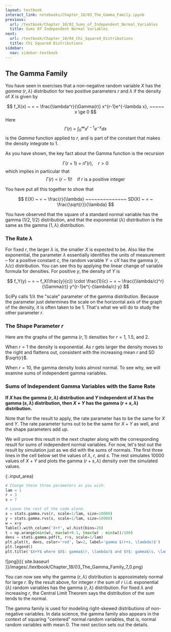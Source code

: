 ```yaml
---
layout: textbook
interact_link: notebooks/Chapter_18/03_The_Gamma_Family.ipynb
previous:
  url: /textbook/Chapter_18/02_Sums_of_Independent_Normal_Variables
  title: Sums Of Independent Normal Variables
next:
  url: /textbook/Chapter_18/04_Chi_Squared_Distributions
  title: Chi Squared Distributions
sidebar:
  nav: sidebar-textbook
---
```


## The Gamma Family ##

You have seen in exercises that a non-negative random variable $X$ has the *gamma* $(r, \lambda)$ distribution for two positive parameters $r$ and $\lambda$ if the density of $X$ is given by

$$
f_X(x) ~ = ~ \frac{\lambda^r}{\Gamma(r)} x^{r-1}e^{-\lambda x}, ~~~~~ x \ge 0
$$
Here
$$
\Gamma(r) ~ = ~ \int_0^\infty x^{r-1}e^{-x} dx
$$
is the *Gamma* function applied to $r$, and is part of the constant that makes the density integrate to 1.

As you have shown, the key fact about the Gamma function is the recursion 

$$
\Gamma(r+1) ~ = ~ r\Gamma (r), ~~~~ r > 0
$$
which implies in particular that 
$$
\Gamma(r) ~ = ~ (r-1)! ~~~~ \text{if } r \text{ is a positive integer}
$$

You have put all this together to show that

$$
E(X) ~ = ~ \frac{r}{\lambda} ~~~~~~~~~~~~~~ SD(X) ~ = ~ \frac{\sqrt{r}}{\lambda}
$$

You have observed that the square of a standard normal variable has the gamma $(1/2, 1/2)$ distribution, and that the exponential $(\lambda)$ distribution is the same as the gamma $(1, \lambda)$ distribution.

### The Rate $\lambda$ ###
For fixed $r$, the larger $\lambda$ is, the smaller $X$ is expected to be. Also like the exponential, the parameter $\lambda$ essentially identifies the units of measurement – for a positive constant $c$, the random variable $Y = cX$ has the gamma $(r, \lambda/c)$ distribution. You can see this by applying the linear change of variable formula for densities. For positive $y$, the density of $Y$ is

$$
f_Y(y) ~ = ~ f_X(\frac{y}{c}) \cdot \frac{1}{c} ~ = ~ 
\frac{(\lambda/c)^r}{\Gamma(r)} y^{r-1}e^{-(\lambda/c) y}
$$

SciPy calls $1/\lambda$ the "scale" parameter of the gamma distribution. Because the parameter just determines the scale on the horizontal axis of the graph of the density, it is often taken to be 1. That's what we will do to study the other parameter $r$.

### The Shape Parameter $r$ ###
Here are the graphs of the gamma $(r, 1)$ densities for $r = 1$, $1.5$, and 2.

When $r = 1$ the density is exponential. As $r$ gets larger the density moves to the right and flattens out, consistent with the increasing mean $r$ and SD $\sqrt{r}$.

When $r = 10$, the gamma density looks almost normal. To see why, we will examine sums of independent gamma variables.

### Sums of Independent Gamma Variables with the Same Rate ###
**If $X$ has the gamma $(r, \lambda)$ distribution and $Y$ independent of $X$ has the gamma $(s, \lambda)$ distribution, then $X+Y$ has the gamma $(r+s, \lambda)$ distribution.**

Note that for the result to apply, the rate parameter has to be the same for $X$ and $Y$. The rate parameter turns out to be the same for $X+Y$ as well, and the shape parameters add up.

We will prove this result in the next chapter along with the corresponding result for sums of independent normal variables. For now, let's test out the result by simulation just as we did with the sums of normals. The first three lines in the cell below set the values of $\lambda$, $r$, and $s$. The rest simulates 10000 values of $X+Y$ and plots the gamma $(r+s, \lambda)$ density over the simulated values.


{:.input_area}
```python
# Change these three parameters as you wish.
lam = 1
r = 3
s = 7

# Leave the rest of the code alone.
x = stats.gamma.rvs(r, scale=1/lam, size=10000)
y = stats.gamma.rvs(s, scale=1/lam, size=10000)
w = x+y
Table().with_column('X+Y', w).hist(bins=20)
t = np.arange(min(w), max(w)+0.1, (max(w) - min(w))/100)
dens = stats.gamma.pdf(t, r+s, scale=1/lam)
plt.plot(t, dens, color='red', lw=2, label='gamma $(r+s, \lambda)$')
plt.legend()
plt.title('$X+Y$ where $X$: gamma$(r, \lambda)$ and $Y$: gamma$(s, \lambda)$');
```


![png]({{ site.baseurl }}/images/./textbook/Chapter_18/03_The_Gamma_Family_7_0.png)


You can now see why the gamma $(r, \lambda)$ distribution is approximately normal for large $r$. By the result above, for integer $r$ the sum of $r$ i.i.d. exponential $(\lambda)$ random variables has the gamma $(r, \lambda)$ distribution. For fixed $\lambda$ and increasing $r$, the Central Limit Theorem says the distribution of the sum tends to the normal. 

The gamma family is used for modeling right-skewed distributions of non-negative variables. In data science, the gamma family also appears in the context of squaring "centered" normal random variables, that is, normal random variables with mean 0. The next section sets out the details.
